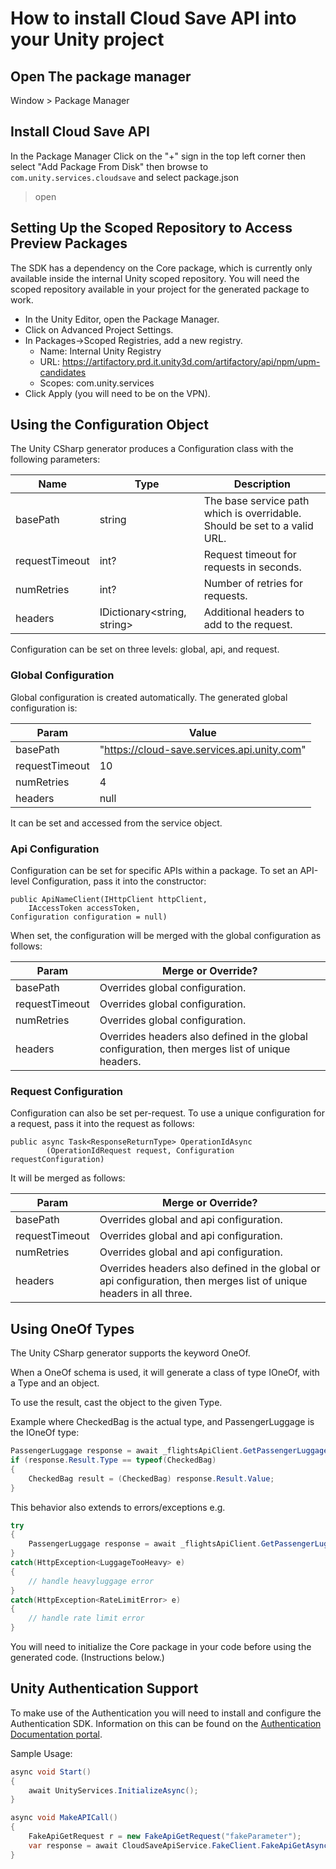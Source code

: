 # How to install Cloud Save API into your Unity project

## Open The package manager

Window > Package Manager

## Install Cloud Save API

In the Package Manager Click on the "+" sign in the top left corner then select
"Add Package From Disk" then browse to `com.unity.services.cloudsave` and select package.json
> open

## Setting Up the Scoped Repository to Access Preview Packages

The SDK has a dependency on the Core package, which is currently only available
inside the internal Unity scoped repository. You will need the scoped repository
available in your project for the generated package to work.

* In the Unity Editor, open the Package Manager.
* Click on Advanced Project Settings.
* In Packages->Scoped Registries, add a new registry.
    * Name: Internal Unity Registry
    * URL: https://artifactory.prd.it.unity3d.com/artifactory/api/npm/upm-candidates
    * Scopes: com.unity.services
* Click Apply (you will need to be on the VPN).

## Using the Configuration Object

The Unity CSharp generator produces a Configuration class with the following
parameters:

| Name      | Type | Description |
| ----------- | ----------- | ----------- |
|basePath| string | The base service path which is overridable. Should be set to a valid URL.|
|requestTimeout| int? | Request timeout for requests in seconds. |
|numRetries | int? | Number of retries for requests.|
|headers| IDictionary<string, string> | Additional headers to add to the request.|

Configuration can be set on three levels: global, api, and request.

### Global Configuration

Global configuration is created automatically. The generated global
configuration is:

| Param      | Value |
| ----------- | ----------- |
|basePath| "https://cloud-save.services.api.unity.com"|
|requestTimeout| 10 |
|numRetries | 4 |
|headers| null |

It can be set and accessed from the service object.

### Api Configuration
Configuration can be set for specific APIs within a package. To set an API-level
Configuration, pass it into the constructor:

```
public ApiNameClient(IHttpClient httpClient,
    IAccessToken accessToken,
Configuration configuration = null)
```

When set, the configuration will be merged with the global configuration as
follows:

| Param      | Merge or Override? |
| ----------- | ----------- |
|basePath| Overrides global configuration.|
|requestTimeout| Overrides global configuration. |
|numRetries | Overrides global configuration. |
|headers| Overrides headers also defined in the global configuration, then merges list of unique headers. |

### Request Configuration

Configuration can also be set per-request. To use a unique configuration for a
request, pass it into the request as follows:

```
public async Task<ResponseReturnType> OperationIdAsync
        (OperationIdRequest request, Configuration requestConfiguration)
```

It will be merged as follows:

| Param      | Merge or Override? |
| ----------- | ----------- |
|basePath| Overrides global and api configuration.|
|requestTimeout| Overrides global and api configuration. |
|numRetries | Overrides global and api configuration. |
|headers| Overrides headers also defined in the global or api configuration, then merges list of unique headers in all three. |

## Using OneOf Types
The Unity CSharp generator supports the keyword OneOf.

When a OneOf schema is used, it will generate a class of type IOneOf, with a
Type and an object.

To use the result, cast the object to the given Type.

Example where CheckedBag is the actual type, and PassengerLuggage is the IOneOf
type:
```csharp
PassengerLuggage response = await _flightsApiClient.GetPassengerLuggageAsync(request);
if (response.Result.Type == typeof(CheckedBag)
{
    CheckedBag result = (CheckedBag) response.Result.Value;
}
```

This behavior also extends to errors/exceptions e.g.

```csharp
try
{
    PassengerLuggage response = await _flightsApiClient.GetPassengerLuggageAsync(request);
}
catch(HttpException<LuggageTooHeavy> e)
{
    // handle heavyluggage error
}
catch(HttpException<RateLimitError> e)
{
    // handle rate limit error
}
```

You will need to initialize the Core package in your code before using the
generated code. (Instructions below.)
## Unity Authentication Support

To make use of the Authentication you will need to install and configure the
Authentication SDK. Information on this can be found on the
[Authentication Documentation portal](https://docs.unity.com/authentication/).

Sample Usage:
```csharp
async void Start()
{
    await UnityServices.InitializeAsync();
}

async void MakeAPICall()
{
    FakeApiGetRequest r = new FakeApiGetRequest("fakeParameter");
    var response = await CloudSaveApiService.FakeClient.FakeApiGetAsync(r);
}
```


